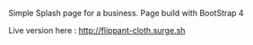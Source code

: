 Simple Splash page for a business. Page build with BootStrap 4

Live version here : http://flippant-cloth.surge.sh

